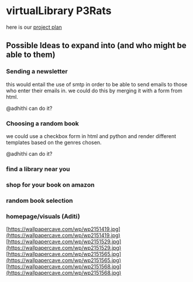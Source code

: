 # virtualLibrary P3Rats

here is our <a href="https://padlet.com/ketkic61666/Rats" > project plan </a> 

## Possible Ideas to expand into (and who might be able to them) 

### Sending a newsletter 

this would entail the use of smtp in order to be able to send emails to those who enter their emails in. we could do this by merging it with a form from html. 

@adhithi can do it? 

### Choosing a random book 

we could use a checkbox form in html and python and render different templates based on the genres chosen. 

@adhithi can do it?

### find a library near you 


### shop for your book on amazon


### random book selection 

### homepage/visuals (Aditi)
[https://wallpapercave.com/wp/wp2151419.jpg](https://wallpapercave.com/wp/wp2151419.jpg)
[https://wallpapercave.com/wp/wp2151529.jpg](https://wallpapercave.com/wp/wp2151529.jpg)
[https://wallpapercave.com/wp/wp2151565.jpg](https://wallpapercave.com/wp/wp2151565.jpg)
[https://wallpapercave.com/wp/wp2151568.jpg](https://wallpapercave.com/wp/wp2151568.jpg)
